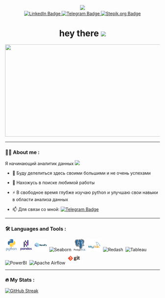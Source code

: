 <div id="header" align="center">
  <img src="https://media.giphy.com/media/LEe5yo2E9Fi3FmuEPK/giphy.gif?cid=ecf05e475q1rso5pqfyu9gesij7b10ukbk620bcdamct6jv9&rid=giphy.gif" width="100"/>
<div id="badges">
  <a href="https://www.linkedin.com/in/aleksei-pivovarov-11b894249/">
    <img src="https://img.shields.io/badge/linkedin-blue?logo=linkedin&logoColor=white&style=for-the-badge" alt="LinkedIn Badge"/>
  </a>
  <a href="https://t.me/Wachamba">
    <img src="https://img.shields.io/badge/Telegram-blue?logo=telegram&logoColor=white&style=for-the-badge" alt="Telegram Badge"/>
  </a>
  <a href="https://stepik.org/users/495118325">
    <img src="https://img.shields.io/badge/stepik.org-black?logo=stepik&logoColor=white&style=for-the-badge" alt="Stepik.org Badge"/>
  </a>
</div>


<h1>
  hey there
  <img src="https://media.giphy.com/media/hvRJCLFzcasrR4ia7z/giphy.gif" width="30px"/>
</h1>
</div>
<div align="center">
  <img src="https://media.giphy.com/media/cNfIqjpCY1zqfaLmd8/giphy.gif?cid=ecf05e47hhp2s7bha5lnuzo93tux5wgw1sg6gow9uhzqc458&rid=giphy.gif" width="600" height="300"/>
</div>

---

### :man_technologist: About me :

<div id="aboutme" align="left">
Я начинающий аналитик данных <img src="https://media.giphy.com/media/f6hnhHkks8bk4jwjh3/giphy.gif?cid=ecf05e47hdfelgqx2583y9db3f7n0om5o3l82rhkki8w7cu7&rid=giphy.gif" width="30">

- :telescope: Буду делелиться здесь своими большими и не очень успехами

- :seedling: Нахожусь в поиске любимой работы

- :zap: В свободное время глубже изучаю python и улучшаю свои навыки в области анализа данных

- :mailbox: Для связи со мной: [![Telegram Badge](https://img.shields.io/badge/-Wachamba-blue?style=flat&logo=Telegram&logoColor=white)](yhttps://t.me/Wachamba)
</div>
  
---

### :hammer_and_wrench: Languages and Tools :


<div>
  <img src="https://github.com/devicons/devicon/blob/master/icons/python/python-original-wordmark.svg" title="Python" alt="Python" width="40" height="40"/>&nbsp;
  <img src="https://github.com/devicons/devicon/blob/master/icons/pandas/pandas-original-wordmark.svg" title="Pandas" alt="Pandas" width="40" height="40"/>&nbsp;
  <img src="https://github.com/devicons/devicon/blob/master/icons/numpy/numpy-original-wordmark.svg" title="NumPy" alt="NumPy" width="40" height="40"/>&nbsp;
  <img src="https://seeklogo.com/images/S/seaborn-logo-244EB2DEC5-seeklogo.com.png" title="Seaborn" alt="Seaborn" width="40" height="40"/>&nbsp;
  <img src="https://github.com/devicons/devicon/blob/master/icons/postgresql/postgresql-original-wordmark.svg" title="PostreSQL" alt="PostreSQL" width="40" height="40"/>&nbsp;
  <img src="https://github.com/devicons/devicon/blob/master/icons/mysql/mysql-original-wordmark.svg" title="MySQL"  alt="MySQL" width="40" height="40"/>&nbsp;
  <img src="https://www.vectorlogo.zone/logos/redashio/redashio-icon.svg"  title="Redash" alt="Redash" width="40" height="40"/>&nbsp;
  <img src="https://logojinni.com/image/logos/tableau-software.svg" title="Tableau" alt="Tableau" width="40" height="40"/>&nbsp;
  <img src="https://www.vectorlogo.zone/logos/microsoft_powerbi/microsoft_powerbi-ar21.svg" title="PowerBI" alt="PowerBI" width="80" height="40"/>&nbsp;
  <img src="https://upload.vectorlogo.zone/logos/apache_airflow/images/9c14446f-4cdc-4b19-9290-c753fc20fb2a.svg" title="Apache Airflow" alt="Apache Airflow" width="40" height="40"/>&nbsp;
  <img src="https://github.com/devicons/devicon/blob/master/icons/git/git-original-wordmark.svg" title="Git" **alt="Git" width="40" height="40"/>
</div>

---

### :fire: My Stats :

[![GitHub Streak](http://github-readme-streak-stats.herokuapp.com?user=PivovarovHub&theme=dark&hide_border=true)](https://git.io/streak-stats)

